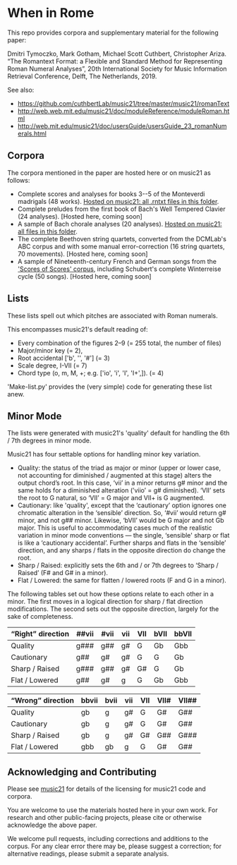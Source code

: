 # When in Rome

This repo provides corpora and supplementary material for the following paper:

Dmitri Tymoczko, Mark Gotham, Michael Scott Cuthbert, Christopher Ariza. “The Romantext Format: a Flexible and Standard Method for Representing Roman Numeral Analyses”, 20th International Society for Music Information Retrieval Conference, Delft, The Netherlands, 2019.

See also:
- https://github.com/cuthbertLab/music21/tree/master/music21/romanText
- http://web.web.mit.edu/music21/doc/moduleReference/moduleRoman.html
- http://web.mit.edu/music21/doc/usersGuide/usersGuide_23_romanNumerals.html

## Corpora

The corpora mentioned in the paper are hosted here or on music21 as follows:

- Complete scores and analyses for books 3--5 of the Monteverdi madrigals (48 works). [Hosted on music21: all .rntxt files in this folder](https://github.com/cuthbertLab/music21/tree/master/music21/corpus/monteverdi).
- Complete preludes from the first book of Bach's Well Tempered Clavier (24 analyses). [Hosted here, coming soon]
- A sample of Bach chorale analyses (20 analyses). [Hosted on music21: all files in this folder](https://github.com/cuthbertLab/music21/tree/master/music21/corpus/bach/choraleAnalyses).
- The complete Beethoven string quartets, converted from the DCMLab's ABC corpus and with some manual error-correction (16 string quartets, 70 movements). [Hosted here, coming soon]
- A sample of Nineteenth-century French and German songs from the ['Scores of Scores' corpus](https://github.com/MarkGotham/ScoresOfScores), including Schubert's complete Winterreise cycle (50 songs). [Hosted here, coming soon]

## Lists

These lists spell out which pitches are associated with Roman numerals.

This encompasses music21's default reading of:
- Every combination of the figures 2–9 (= 255 total, the number of files)
- Major/minor key (= 2),
- Root accidental ['b', '', '#'] (= 3)
- Scale degree, I-VII (= 7)
- Chord type (o, m, M, +; e.g. ['io', 'i', 'I', 'I+',]).  (= 4)

'Make-list.py' provides the (very simple) code for generating these list anew.

## Minor Mode

The lists were generated with music21's 'quality' default for handling the 6th / 7th degrees in minor mode.

Music21 has four settable options for handling minor key variation.
- Quality: the status of the triad as major or minor (upper or lower case, not accounting for diminished / augmented at this stage) alters the output chord’s root. In this case, ‘vii’ in a minor returns g# minor and the same holds for a diminished alteration (’viio’ = g# diminished). ‘VII’ sets the root to G natural, so ‘VII’ = G major and VII+ is G augmented.
- Cautionary: like 'quality', except that the ‘cautionary’ option ignores one chromatic alteration in the ‘sensible’ direction. So, ‘#vii’ would return g# minor, and not g## minor. Likewise, ‘bVII’ would be G major and not Gb major. This is useful to accommodating cases much of the realistic variation in minor mode conventions — the single, ‘sensible' sharp or flat is like a ‘cautionary accidental’. Further sharps and flats in the ‘sensible’ direction, and any sharps / flats in the opposite direction do change the root.
- Sharp / Raised: explicitly sets the 6th and / or 7th degrees to ‘Sharp / Raised’ (F# and G# in a minor).
- Flat / Lowered: the same for flatten / lowered roots (F and G in a minor).

The following tables set out how these options relate to each other in a minor. The first moves in a logical direction for  sharp / flat direction modifications. The second sets out the opposite direction, largely for the sake of completeness.

|“Right” direction|##vii|#vii|vii|VII|bVII|bbVII|
|---|---|---|---|---|---|---|
|Quality|g###|g##|g#|G|Gb|Gbb|
|Cautionary|g##|g#|g#|G|G|Gb|
|Sharp / Raised|g###|g##|g#|G#|G|Gb|
|Flat / Lowered|g##|g#|g|G|Gb|Gbb|

|“Wrong” direction|bbvii|bvii|vii|VII|VII#|VII##|
|---|---|---|---|---|---|---|
|Quality|gb|g|g#|G|G#|G##|
|Cautionary|gb|g|g#|G|G#|G##|
|Sharp / Raised|gb|g|g#|G#|G##|G###|
|Flat / Lowered|gbb|gb|g|G|G#|G##|

## Acknowledging and Contributing

Please see [music21](https://github.com/cuthbertLab/music21/) for details of the licensing for music21 code and corpora.

You are welcome to use the materials hosted here in your own work.
For research and other public-facing projects, please cite or otherwise acknowledge the above paper.

We welcome pull requests, including corrections and additions to the corpus. For any clear error there may be, please suggest a correction; for alternative readings, please submit a separate analysis.
